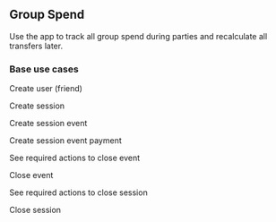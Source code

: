 ## Group Spend

Use the app to track all group spend during parties and recalculate all transfers later.

### Base use cases

Create user (friend)

Create session

Create session event

Create session event payment

See required actions to close event

Close event

See required actions to close session

Close session
